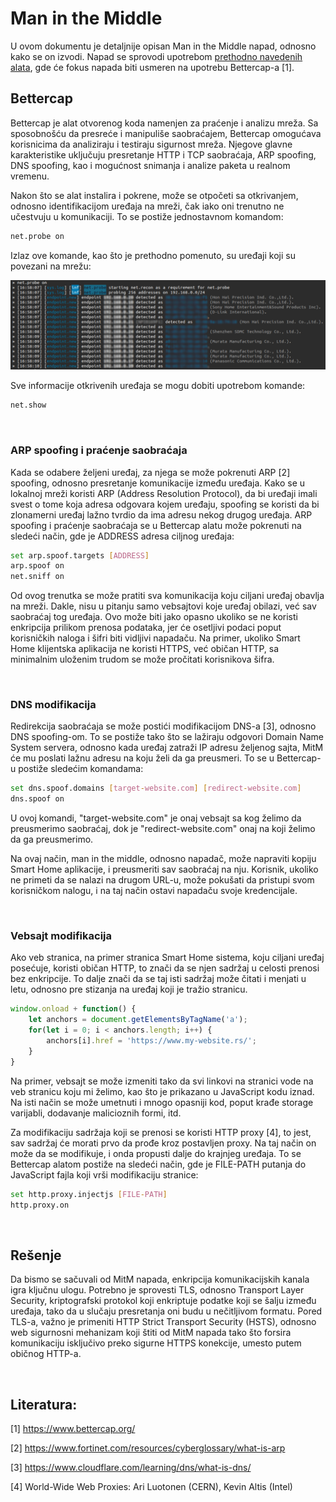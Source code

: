 # Man in the Middle

U ovom dokumentu je detaljnije opisan Man in the Middle napad, odnosno kako se on izvodi. Napad se sprovodi upotrebom [prethodno navedenih alata](analiza-pretnji.md#man-in-the-middle), gde će fokus napada biti usmeren na upotrebu Bettercap-a [1].

## Bettercap

Bettercap je alat otvorenog koda namenjen za praćenje i analizu mreža. Sa sposobnošću da presreće i manipuliše saobraćajem, Bettercap omogućava korisnicima da analiziraju i testiraju sigurnost mreža. Njegove glavne karakteristike uključuju presretanje HTTP i TCP saobraćaja, ARP spoofing, DNS spoofing, kao i mogućnost snimanja i analize paketa u realnom vremenu.

Nakon što se alat instalira i pokrene, može se otpočeti sa otkrivanjem, odnosno identifikacijom uređaja na mreži, čak iako oni trenutno ne učestvuju u komunikaciji. To se postiže jednostavnom komandom: 
```sh
net.probe on
```
Izlaz ove komande, kao što je prethodno pomenuto, su uređaji koji su povezani na mrežu:

<img src="slike/mitm/netprobe.png" alt="Listanje mreža" width="650"/>

Sve informacije otkrivenih uređaja se mogu dobiti upotrebom komande:
```sh
net.show
```

<br>

### ARP spoofing i praćenje saobraćaja

Kada se odabere željeni uređaj, za njega se može pokrenuti ARP [2] spoofing, odnosno presretanje komunikacije između uređaja. Kako se u lokalnoj mreži koristi ARP (Address Resolution Protocol), da bi uređaji imali svest o tome koja adresa odgovara kojem uređaju, spoofing se koristi da bi zlonamerni uređaj lažno tvrdio da ima adresu nekog drugog uređaja. ARP spoofing i praćenje saobraćaja se u Bettercap alatu može pokrenuti na sledeći način, gde je ADDRESS adresa ciljnog uređaja:

```sh
set arp.spoof.targets [ADDRESS]
arp.spoof on
net.sniff on
```

Od ovog trenutka se može pratiti sva komunikacija koju ciljani uređaj obavlja na mreži. Dakle, nisu u pitanju samo vebsajtovi koje uređaj obilazi, već sav saobraćaj tog uređaja. Ovo može biti jako opasno ukoliko se ne koristi enkripcija prilikom prenosa podataka, jer će osetljivi podaci poput korisničkih naloga i šifri biti vidljivi napadaču. Na primer, ukoliko Smart Home klijentska aplikacija ne koristi HTTPS, već običan HTTP, sa minimalnim uloženim trudom se može pročitati korisnikova šifra.

<br>

### DNS modifikacija

Redirekcija saobraćaja se može postići modifikacijom DNS-a [3], odnosno DNS spoofing-om. To se postiže tako što se lažiraju odgovori Domain Name System servera, odnosno kada uređaj zatraži IP adresu željenog sajta, MitM će mu poslati lažnu adresu na koju želi da ga preusmeri. To se u Bettercap-u postiže sledećim komandama: 

```sh
set dns.spoof.domains [target-website.com] [redirect-website.com]
dns.spoof on
```
U ovoj komandi, "target-website.com" je onaj vebsajt sa kog želimo da preusmerimo saobraćaj, dok je "redirect-website.com" onaj na koji želimo da ga preusmerimo.

Na ovaj način, man in the middle, odnosno napadač, može napraviti kopiju Smart Home aplikacije, i preusmeriti sav saobraćaj na nju. Korisnik, ukoliko ne primeti da se nalazi na drugom URL-u, može pokušati da pristupi svom korisničkom nalogu, i na taj način ostavi napadaču svoje kredencijale.

<br>

### Vebsajt modifikacija

Ako veb stranica, na primer stranica Smart Home sistema, koju ciljani uređaj posećuje, koristi običan HTTP, to znači da se njen sadržaj u celosti prenosi bez enkripcije. To dalje znači da se taj isti sadržaj može čitati i menjati u letu, odnosno pre stizanja na uređaj koji je tražio stranicu.

```javascript
window.onload + function() {
    let anchors = document.getElementsByTagName('a');
    for(let i = 0; i < anchors.length; i++) {
        anchors[i].href = 'https://www.my-website.rs/';
    }
}
```

Na primer, vebsajt se može izmeniti tako da svi linkovi na stranici vode na veb stranicu koju mi želimo, kao što je prikazano u JavaScript kodu iznad. Na isti način se može umetnuti i mnogo opasniji kod, poput krađe storage varijabli, dodavanje malicioznih formi, itd.

Za modifikaciju sadržaja koji se prenosi se koristi HTTP proxy [4], to jest, sav sadržaj će morati prvo da prođe kroz postavljen proxy. Na taj način on može da se modifikuje, i onda propusti dalje do krajnjeg uređaja. To se Bettercap alatom postiže na sledeći način, gde je FILE-PATH putanja do JavaScript fajla koji vrši modifikaciju stranice:

```sh
set http.proxy.injectjs [FILE-PATH]
http.proxy.on
```

<br>

## Rešenje

Da bismo se sačuvali od MitM napada, enkripcija komunikacijskih kanala igra ključnu ulogu. Potrebno je sprovesti TLS, odnosno Transport Layer Security, kriptografski protokol koji enkriptuje podatke koji se šalju između uređaja, tako da u slučaju presretanja oni budu u nečitljivom formatu. Pored TLS-a, važno je primeniti HTTP Strict Transport Security (HSTS), odnosno web sigurnosni mehanizam koji štiti od MitM napada tako što forsira komunikaciju isključivo preko sigurne HTTPS konekcije, umesto putem običnog HTTP-a.

<br>

## Literatura:

[1] https://www.bettercap.org/

[2] https://www.fortinet.com/resources/cyberglossary/what-is-arp

[3] https://www.cloudflare.com/learning/dns/what-is-dns/

[4] World-Wide Web Proxies: Ari Luotonen (CERN), Kevin Altis (Intel)